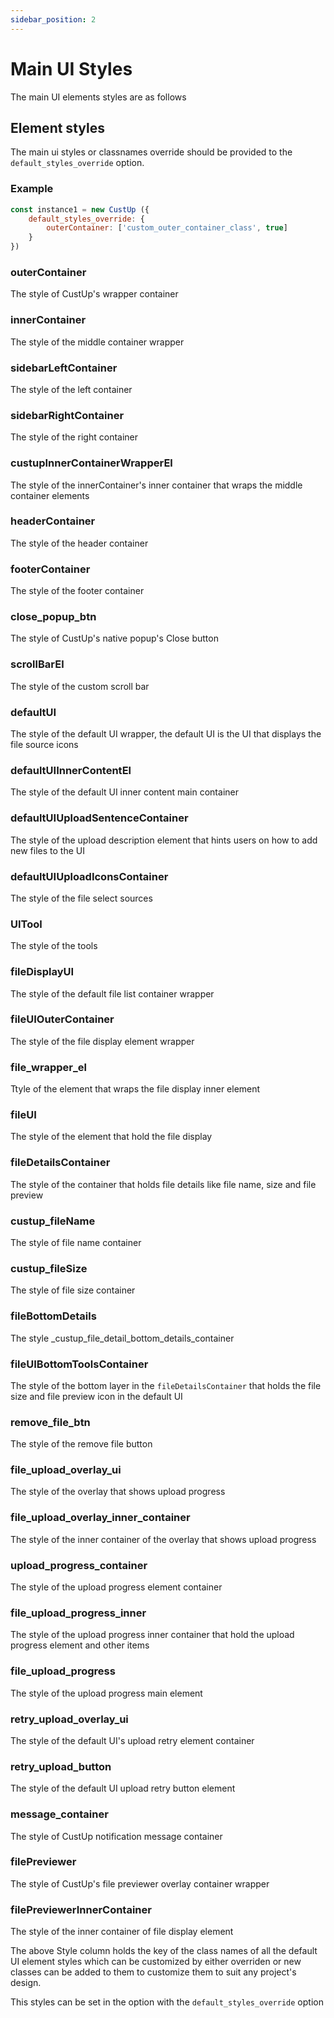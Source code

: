 ```yaml
---
sidebar_position: 2
---
```


# Main UI Styles

The main UI elements styles are as follows

## Element styles

The main ui styles or classnames override should be provided to the `default_styles_override` option.

### Example

```js
const instance1 = new CustUp ({
    default_styles_override: {
        outerContainer: ['custom_outer_container_class', true]
    }
})
```

### outerContainer

The style of CustUp's wrapper container

### innerContainer

The style of the middle container wrapper

### sidebarLeftContainer

The style of the left container

### sidebarRightContainer

The style of the right container

### custupInnerContainerWrapperEl

The style of the  innerContainer's inner container that wraps the middle container elements

### headerContainer

The style of the header container

### footerContainer

The style of the footer container

### close_popup_btn

The style of CustUp's native popup's Close button

### scrollBarEl

The style of the custom scroll bar

### defaultUI

The style of the default UI wrapper, the default UI is the UI that displays the file source 
icons
### defaultUIInnerContentEl

The style of the default UI inner content main container

### defaultUIUploadSentenceContainer

The style of the upload description element that hints users on how to add new files to the UI

### defaultUIUploadIconsContainer

The style of the file select sources

### UITool

The style of the tools

### fileDisplayUI

The style of the default file list container wrapper

### fileUIOuterContainer

The style of the file display element wrapper

### file_wrapper_el

Ttyle of the element that wraps the file display inner element

### fileUI

The style of the element that hold the file display

### fileDetailsContainer

The style of the container that holds file details like file name, size and file preview

### custup_fileName

The style of file name container

### custup_fileSize

The style of file size container

### fileBottomDetails

The style  _custup_file_detail_bottom_details_container

### fileUIBottomToolsContainer

The style of the bottom layer in the `fileDetailsContainer` that holds the file size and file 
preview icon in the default UI
### remove_file_btn

The style of the remove file button

### file_upload_overlay_ui

The style of the overlay that shows upload progress

### file_upload_overlay_inner_container

The style of the inner container of the overlay that shows upload progress

### upload_progress_container

The style of the upload progress element container

### file_upload_progress_inner

The style of the upload progress inner container that hold the upload progress element and 
other items
### file_upload_progress

The style of the upload progress main element

### retry_upload_overlay_ui

The style of the default UI's upload retry element container

### retry_upload_button

The style of the default UI upload retry button element

### message_container

The style of CustUp notification message container

### filePreviewer

The style of CustUp's file previewer overlay container wrapper

### filePreviewerInnerContainer

The style of the inner container of file display element

The above Style column holds the key of the class names of all the default UI element styles which can be customized by either overriden or new classes can be added to them to customize them to suit any project's design.  
  
This styles can be set in the option with the `default_styles_override` option  
